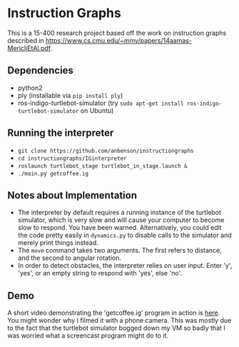 # Instruction Graphs

This is a 15-400 research project based off the work on instruction graphs
described in https://www.cs.cmu.edu/~mmv/papers/14aamas-MericliEtAl.pdf.

## Dependencies
- python2
- ply (installable via `pip install ply`)
- ros-indigo-turtlebot-simulator (try `sudo apt-get install ros-indigo-turtlebot-simulator` on Ubuntu)

## Running the interpreter
- `git clone https://github.com/anbenson/instructiongraphs`
- `cd instructiongraphs/IGinterpreter`
- `roslaunch turtlebot_stage turtlebot_in_stage.launch &`
- `./main.py getcoffee.ig`

## Notes about Implementation
- The interpreter by default requires a running instance of the turtlebot
  simulator, which is very slow and will cause your computer to become slow to
  respond. You have been warned. Alternatively, you could edit the code pretty
  easily in `dynamics.py` to disable calls to the simulator and merely print
  things instead.
- The `move` command takes two arguments. The first refers to distance, and the
  second to angular rotation.
- In order to detect obstacles, the interpreter relies on user input. Enter 'y',
  'yes', or an empty string to respond with 'yes', else 'no'.

## Demo
A short video demonstrating the 'getcoffee.ig' program in action is
[here](https://www.andrew.cmu.edu/user/adbenson/research/ig_turtlebot_demo.mp4).
You might wonder why I filmed it with a phone camera. This was mostly due to the
fact that the turtlebot simulator bogged down my VM so badly that I was worried
what a screencast program might do to it.
